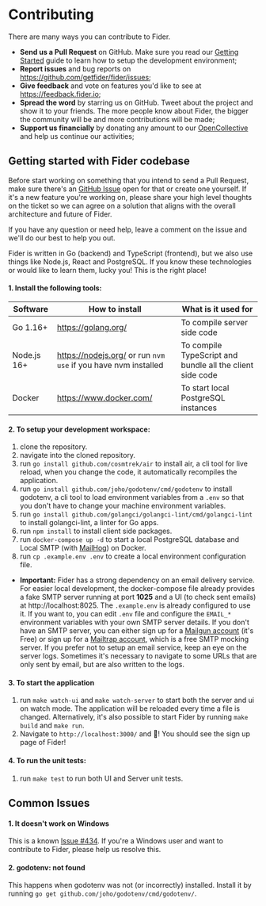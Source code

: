 # Contributing

There are many ways you can contribute to Fider.

- **Send us a Pull Request** on GitHub. Make sure you read our [Getting Started](#getting-started-with-fider-codebase) guide to learn how to setup the development environment;
- **Report issues** and bug reports on https://github.com/getfider/fider/issues;
- **Give feedback** and vote on features you'd like to see at https://feedback.fider.io;
- **Spread the word** by starring us on GitHub. Tweet about the project and show it to your friends. The more people know about Fider, the bigger the community will be and more contributions will be made;
- **Support us financially** by donating any amount to our [OpenCollective](https://opencollective.com/fider) and help us continue our activities;

## Getting started with Fider codebase

Before start working on something that you intend to send a Pull Request, make sure there's an [GitHub Issue](https://github.com/getfider/fider/issues) open for that or create one yourself. If it's a new feature you're working on, please share your high level thoughts on the ticket so we can agree on a solution that aligns with the overall architecture and future of Fider.

If you have any question or need help, leave a comment on the issue and we'll do our best to help you out.

Fider is written in Go (backend) and TypeScript (frontend), but we also use things like Node.js, React and PostgreSQL.
If you know these technologies or would like to learn them, lucky you! This is the right place!

#### 1. Install the following tools:

| Software    | How to install                                                 | What is it used for                                       |
| ----------- | -------------------------------------------------------------- | --------------------------------------------------------- |
| Go 1.16+    | https://golang.org/                                            | To compile server side code                               |
| Node.js 16+ | https://nodejs.org/ or run `nvm use` if you have nvm installed | To compile TypeScript and bundle all the client side code |
| Docker      | https://www.docker.com/                                        | To start local PostgreSQL instances                       |

#### 2. To setup your development workspace:

1. clone the repository.
2. navigate into the cloned repository.
3. run `go install github.com/cosmtrek/air` to install air, a cli tool for live reload, when you change the code, it automatically recompiles the application.
4. run `go install github.com/joho/godotenv/cmd/godotenv` to install godotenv, a cli tool to load environment variables from a `.env` so that you don't have to change your machine environment variables.
5. run `go install github.com/golangci/golangci-lint/cmd/golangci-lint` to install golangci-lint, a linter for Go apps.
6. run `npm install` to install client side packages.
7. run `docker-compose up -d` to start a local PostgreSQL database and Local SMTP (with [MailHog](https://github.com/mailhog/MailHog)) on Docker.
8. run `cp .example.env .env` to create a local environment configuration file.

- **Important:** Fider has a strong dependency on an email delivery service. For easier local development, the docker-compose file already provides
  a fake SMTP server running at port **1025** and a UI (to check sent emails) at http://localhost:8025. The `.example.env` is already
  configured to use it. If you want to, you can edit `.env` file and configure the `EMAIL_*` environment variables with your own SMTP server
  details. If you don't have an SMTP server, you can either sign up for a [Mailgun account](https://www.mailgun.com/) (it's Free) or sign
  up for a [Mailtrap account](https://mailtrap.io), which is a free SMTP mocking server. If you prefer not to setup an email service, keep
  an eye on the server logs. Sometimes it's necessary to navigate to some URLs that are only sent by email, but are also written to the logs.

#### 3. To start the application

1. run `make watch-ui` and `make watch-server` to start both the server and ui on watch mode. The application will be reloaded every time a file is changed. Alternatively, it's also possible to start Fider by running `make build` and `make run`.
2. Navigate to `http://localhost:3000/` and 🎉! You should see the sign up page of Fider!

#### 4. To run the unit tests:

1. run `make test` to run both UI and Server unit tests.

## Common Issues

#### 1. It doesn't work on Windows

This is a known [Issue #434](https://github.com/getfider/fider/issues/434). If you're a Windows user and want to contribute to Fider, please help us resolve this.

#### 2. godotenv: not found

This happens when godotenv was not (or incorrectly) installed. Install it by running `go get github.com/joho/godotenv/cmd/godotenv/`.